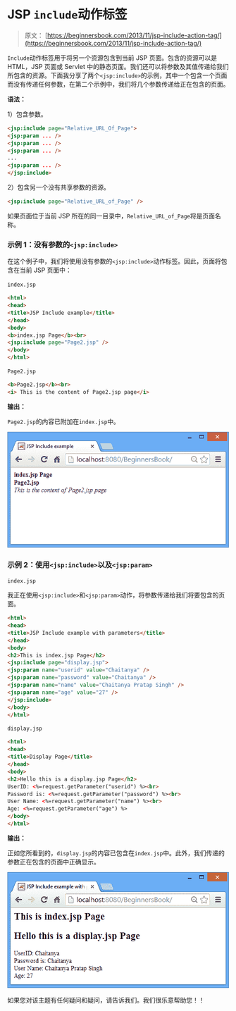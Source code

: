 # JSP `include`动作标签

> 原文： [https://beginnersbook.com/2013/11/jsp-include-action-tag/](https://beginnersbook.com/2013/11/jsp-include-action-tag/)

`Include`动作标签用于将另一个资源包含到当前 JSP 页面。包含的资源可以是 HTML，JSP 页面或 Servlet 中的静态页面。我们还可以将参数及其值传递给我们所包含的资源。下面我分享了两个`<jsp:include>`的示例，其中一个包含一个页面而没有传递任何参数，在第二个示例中，我们将几个参数传递给正在包含的页面。

**语法：**

1）包含参数。

```html
<jsp:include page="Relative_URL_Of_Page"> 
<jsp:param ... /> 
<jsp:param ... /> 
<jsp:param ... /> 
...
<jsp:param ... /> 
</jsp:include>
```

2）包含另一个没有共享参数的资源。

```html
<jsp:include page="Relative_URL_of_Page" />
```

如果页面位于当前 JSP 所在的同一目录中，`Relative_URL_of_Page`将是页面名称。

### 示例 1：没有参数的`<jsp:include>`

在这个例子中，我们将使用没有参数的`<jsp:include>`动作标签。因此，页面将包含在当前 JSP 页面中：

`index.jsp`

```html
<html> 
<head>
<title>JSP Include example</title>
</head>
<body> 
<b>index.jsp Page</b><br>
<jsp:include page="Page2.jsp" /> 
</body> 
</html>
```

`Page2.jsp`

```html
<b>Page2.jsp</b><br>
<i> This is the content of Page2.jsp page</i>
```

**输出：**

`Page2.jsp`的内容已附加在`index.jsp`中。

![IncludeAction-output](img/4054a6bc72927a2fdb8f17310517730d.jpg)

### 示例 2：使用`<jsp:include>`以及`<jsp:param>`

`index.jsp`

我正在使用`<jsp:include>`和`<jsp:param>`动作，将参数传递给我们将要包含的页面。

```html
<html> 
<head>
<title>JSP Include example with parameters</title>
</head>
<body> 
<h2>This is index.jsp Page</h2>
<jsp:include page="display.jsp"> 
<jsp:param name="userid" value="Chaitanya" /> 
<jsp:param name="password" value="Chaitanya" /> 
<jsp:param name="name" value="Chaitanya Pratap Singh" /> 
<jsp:param name="age" value="27" /> 
</jsp:include> 
</body> 
</html>
```

`display.jsp`

```html
<html>
<head>
<title>Display Page</title>
</head>
<body>
<h2>Hello this is a display.jsp Page</h2>
UserID: <%=request.getParameter("userid") %><br>
Password is: <%=request.getParameter("password") %><br>
User Name: <%=request.getParameter("name") %><br>
Age: <%=request.getParameter("age") %>
</body>
</html>
```

**输出：**

正如您所看到的，`display.jsp`的内容已包含在`index.jsp`中。此外，我们传递的参数正在包含的页面中正确显示。

![include-action-with-parameters-output](img/cbc52656a6a5048a5834e8cd173d03a2.jpg)

如果您对该主题有任何疑问和疑问，请告诉我们。我们很乐意帮助您！！